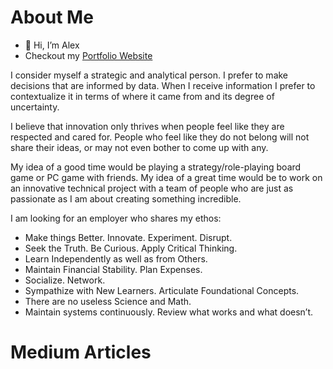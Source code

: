 # About Me

- 👋 Hi, I’m Alex
- Checkout my [Portfolio Website](https://max-torch.github.io/)

I consider myself a strategic and analytical person. I prefer to make decisions that are informed by data. When I receive information I prefer to contextualize it in terms of where it came from and its degree of uncertainty.

I believe that innovation only thrives when people feel like they are respected and cared for. People who feel like they do not belong will not share their ideas, or may not even bother to come up with any.

My idea of a good time would be playing a strategy/role-playing board game or PC game with friends. My idea of a great time would be to work on an innovative technical project with a team of people who are just as passionate as I am about creating something incredible.

I am looking for an employer who shares my ethos:

* Make things Better. Innovate. Experiment. Disrupt.
* Seek the Truth. Be Curious. Apply Critical Thinking.
* Learn Independently as well as from Others.
* Maintain Financial Stability. Plan Expenses.
* Socialize. Network.
* Sympathize with New Learners. Articulate Foundational Concepts.
* There are no useless Science and Math.
* Maintain systems continuously. Review what works and what doesn’t.

# Medium Articles
<!-- BLOG-POST-LIST:START -->
<!-- BLOG-POST-LIST:END -->



<!---
max-torch/max-torch is a ✨ special ✨ repository because its `README.md` (this file) appears on your GitHub profile.
You can click the Preview link to take a look at your changes.
--->
